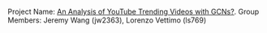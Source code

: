 Project Name:  [An Analysis of YouTube Trending Videos with GCNs?](https://github.com/jwang115/ORIE-5741-YouTube-Analysis).
Group Members: Jeremy Wang (jw2363), Lorenzo Vettimo (ls769)
